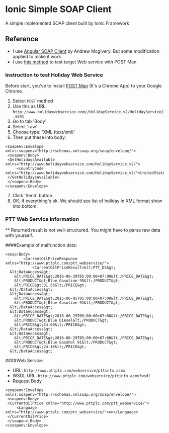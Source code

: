 # Ionic Simple SOAP Client
A simple implemented SOAP client built by Ionic Framework

## Reference

- I use [Angular SOAP Client](https://github.com/andrewmcgivery/angular-soap) by Andrew Mcgivery. But some modification applied to make it work
- I use [this method](http://blog.getpostman.com/2014/08/22/making-soap-requests-using-postman/) to test target Web service with POST Man

### Instruction to test Holiday Web Service

Before start, you've to install [POST Man](https://chrome.google.com/webstore/detail/postman/fhbjgbiflinjbdggehcddcbncdddomop?hl=en) (It's a Chrome App) to your Google Chrome.

1. Select `POST` method
2. Use this as URL: `http://www.holidaywebservice.com//HolidayService_v2/HolidayService2.asmx`
3. Go to tab 'Body'
4. Select 'raw'
5. Choose type: 'XML (text/xml)'
6. Then put these into body:

```
<soapenv:Envelope xmlns:soapenv="http://schemas.xmlsoap.org/soap/envelope/">
 <soapenv:Body>
 <GetHolidaysAvailable xmlns="http://www.holidaywebservice.com/HolidayService_v2/">
     <countryCode xmlns="http://www.holidaywebservice.com/HolidayService_v2/">UnitedStates</countryCode>
 </GetHolidaysAvailable>
 </soapenv:Body>
</soapenv:Envelope>
```

7. Click 'Send' button
8. OK, if everything's ok. We should see list of holiday in XML format show into bottom.

### PTT Web Service Information

** Returned result is not well-structured. You might have to parse raw data with yourself.

####Example of malfunction data:

```
<soap:Body>
        <CurrentOilPriceResponse xmlns="http://www.pttplc.com/ptt_webservice/">
            <CurrentOilPriceResult>&lt;PTT_DS&gt;
  &lt;DataAccess&gt;
    &lt;PRICE_DATE&gt;2016-06-29T05:00:00+07:00&lt;/PRICE_DATE&gt;
    &lt;PRODUCT&gt;Blue Gasoline 95&lt;/PRODUCT&gt;
    &lt;PRICE&gt;31.56&lt;/PRICE&gt;
  &lt;/DataAccess&gt;
  &lt;DataAccess&gt;
    &lt;PRICE_DATE&gt;2015-06-05T05:00:00+07:00&lt;/PRICE_DATE&gt;
    &lt;PRODUCT&gt;Blue Gasoline 91&lt;/PRODUCT&gt;
  &lt;/DataAccess&gt;
  &lt;DataAccess&gt;
    &lt;PRICE_DATE&gt;2016-06-29T05:00:00+07:00&lt;/PRICE_DATE&gt;
    &lt;PRODUCT&gt;Blue Diesel&lt;/PRODUCT&gt;
    &lt;PRICE&gt;24.69&lt;/PRICE&gt;
  &lt;/DataAccess&gt;
  &lt;DataAccess&gt;
    &lt;PRICE_DATE&gt;2016-06-29T05:00:00+07:00&lt;/PRICE_DATE&gt;
    &lt;PRODUCT&gt;Blue Gasohol 91&lt;/PRODUCT&gt;
    &lt;PRICE&gt;24.18&lt;/PRICE&gt;
  &lt;/DataAccess&gt;
```

####Web Service

- URL: `http://www.pttplc.com/webservice/pttinfo.asmx`
- WSDL URL: `http://www.pttplc.com/webservice/pttinfo.asmx?wsdl`
- Request Body

```
<soapenv:Envelope xmlns:soapenv="http://schemas.xmlsoap.org/soap/envelope/">
 <soapenv:Body>
 <CurrentOilPrice xmlns="http://www.pttplc.com/ptt_webservice/">
     <Language xmlns="http://www.pttplc.com/ptt_webservice/">en</Language>
 </CurrentOilPrice>
 </soapenv:Body>
</soapenv:Envelope>
```
